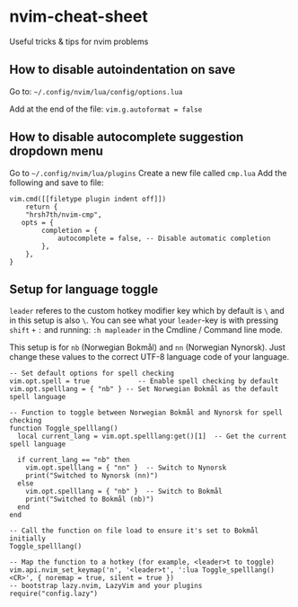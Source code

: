 # nvim-cheat-sheet
Useful tricks &amp; tips for nvim problems

## How to disable autoindentation on save
Go to: `~/.config/nvim/lua/config/options.lua` 

Add at the end of the file: `vim.g.autoformat = false`

## How to disable autocomplete suggestion dropdown menu
Go to `~/.config/nvim/lua/plugins`
Create a new file called `cmp.lua`
Add the following and save to file:

`vim.cmd([[filetype plugin indent off]])`\
`    return {`\
`    "hrsh7th/nvim-cmp",`\
`   opts = {`\
`        completion = {`\
`            autocomplete = false, -- Disable automatic completion`\
`        },`\
`    },`\
`}`

## Setup for language toggle
`leader` referes to the custom hotkey modifier key which by default is `\` and in this setup is also `\`. You can see what your `leader`-key is with pressing `shift` `+` `:` and running: `:h mapleader` in the Cmdline / Command line mode.

This setup is for `nb` (Norwegian Bokmål) and `nn` (Norwegian Nynorsk). Just change these values to the correct UTF-8 language code of your language. 

`-- Set default options for spell checking`\
`vim.opt.spell = true            -- Enable spell checking by default`\
`vim.opt.spelllang = { "nb" } -- Set Norwegian Bokmål as the default spell language`


`-- Function to toggle between Norwegian Bokmål and Nynorsk for spell checking`\
`function Toggle_spelllang()`\
`  local current_lang = vim.opt.spelllang:get()[1]  -- Get the current spell language`

`  if current_lang == "nb" then`\
`    vim.opt.spelllang = { "nn" }  -- Switch to Nynorsk`\
`    print("Switched to Nynorsk (nn)")`\
`  else`\
`    vim.opt.spelllang = { "nb" }  -- Switch to Bokmål`\
`    print("Switched to Bokmål (nb)")`\
`  end`\
`end`

`-- Call the function on file load to ensure it's set to Bokmål initially`\
`Toggle_spelllang()`

`-- Map the function to a hotkey (for example, <leader>t to toggle)`\
`vim.api.nvim_set_keymap('n', '<leader>t', ':lua Toggle_spelllang()<CR>', { noremap = true, silent = true })`\
`-- bootstrap lazy.nvim, LazyVim and your plugins`\
`require("config.lazy")`

